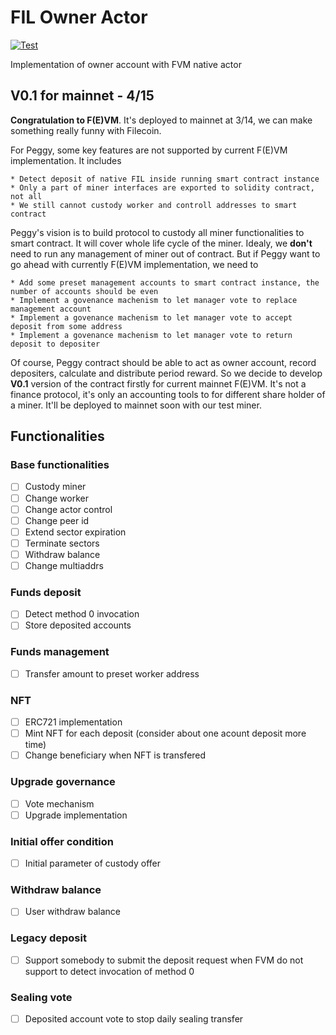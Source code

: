 # FIL Owner Actor

[![Test](https://github.com/NpoolFilecoin/fevm-owner-actor/actions/workflows/test.yml/badge.svg?branch=master)](https://github.com/NpoolFilecoin/fevm-owner-actor/actions/workflows/test.yml)

Implementation of owner account with FVM native actor

## V0.1 for mainnet - 4/15
**Congratulation to F(E)VM**. It's deployed to mainnet at 3/14, we can make something really funny with Filecoin.

For Peggy, some key features are not supported by current F(E)VM implementation. It includes
```
* Detect deposit of native FIL inside running smart contract instance
* Only a part of miner interfaces are exported to solidity contract, not all
* We still cannot custody worker and controll addresses to smart contract
```

Peggy's vision is to build protocol to custody all miner functionalities to smart contract. It will cover whole life cycle of the miner. Idealy, we **don't** need to run any management of miner out of contract. But if Peggy want to go ahead with currently F(E)VM implementation, we need to
```
* Add some preset management accounts to smart contract instance, the number of accounts should be even
* Implement a govenance machenism to let manager vote to replace management account
* Implement a govenance machenism to let manager vote to accept deposit from some address
* Implement a govenance machenism to let manager vote to return deposit to depositer
```

Of course, Peggy contract should be able to act as owner account, record depositers, calculate and distribute period reward. So we decide to develop **V0.1** version of the contract firstly for current mainnet F(E)VM. It's not a finance protocol, it's only an accounting tools to for different share holder of a miner. It'll be deployed to mainnet soon with our test miner.

## Functionalities
### Base functionalities
- [ ] Custody miner
- [ ] Change worker
- [ ] Change actor control
- [ ] Change peer id
- [ ] Extend sector expiration
- [ ] Terminate sectors
- [ ] Withdraw balance
- [ ] Change multiaddrs

### Funds deposit
- [ ] Detect method 0 invocation
- [ ] Store deposited accounts

### Funds management
- [ ] Transfer amount to preset worker address

### NFT
- [ ] ERC721 implementation
- [ ] Mint NFT for each deposit (consider about one acount deposit more time)
- [ ] Change beneficiary when NFT is transfered

### Upgrade governance
- [ ] Vote mechanism
- [ ] Upgrade implementation

### Initial offer condition
- [ ] Initial parameter of custody offer

### Withdraw balance
- [ ] User withdraw balance

### Legacy deposit
- [ ] Support somebody to submit the deposit request when FVM do not support to detect invocation of method 0

### Sealing vote
- [ ] Deposited account vote to stop daily sealing transfer
